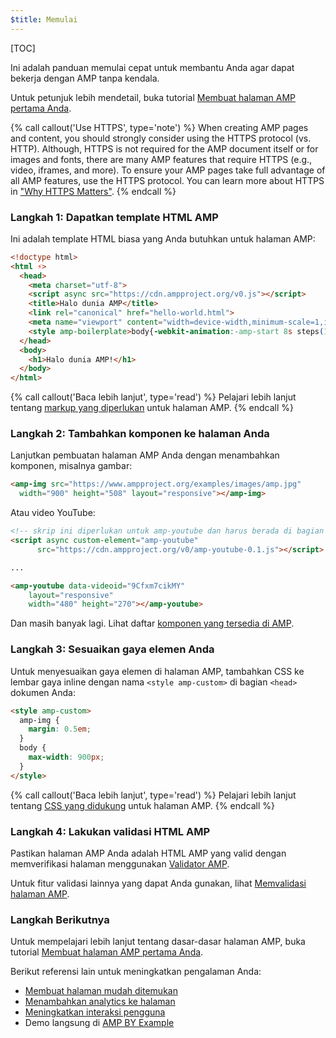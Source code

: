 ```yaml
---
$title: Memulai
---
```

[TOC]

Ini adalah panduan memulai cepat untuk membantu Anda agar dapat bekerja dengan AMP tanpa kendala.

Untuk petunjuk lebih mendetail, buka tutorial [Membuat halaman AMP pertama Anda](/id/docs/tutorials/create.html).

{% call callout('Use HTTPS', type='note') %}
When creating AMP pages and content, you should strongly consider using the HTTPS protocol (vs. HTTP). Although, HTTPS is not required for the AMP document itself or for images and fonts, there are many AMP features that require HTTPS (e.g., video, iframes, and more). To ensure your AMP pages take full advantage of all AMP features, use the HTTPS protocol.  You can learn more about HTTPS in ["Why HTTPS Matters"](https://developers.google.com/web/fundamentals/security/encrypt-in-transit/why-https).
{% endcall %}

### Langkah 1: Dapatkan template HTML AMP

Ini adalah template HTML biasa yang Anda butuhkan untuk halaman AMP:

```html
<!doctype html>
<html ⚡>
  <head>
    <meta charset="utf-8">
    <script async src="https://cdn.ampproject.org/v0.js"></script>
    <title>Halo dunia AMP</title>
    <link rel="canonical" href="hello-world.html">
    <meta name="viewport" content="width=device-width,minimum-scale=1,initial-scale=1">
    <style amp-boilerplate>body{-webkit-animation:-amp-start 8s steps(1,end) 0s 1 normal both;-moz-animation:-amp-start 8s steps(1,end) 0s 1 normal both;-ms-animation:-amp-start 8s steps(1,end) 0s 1 normal both;animation:-amp-start 8s steps(1,end) 0s 1 normal both}@-webkit-keyframes -amp-start{from{visibility:hidden}to{visibility:visible}}@-moz-keyframes -amp-start{from{visibility:hidden}to{visibility:visible}}@-ms-keyframes -amp-start{from{visibility:hidden}to{visibility:visible}}@-o-keyframes -amp-start{from{visibility:hidden}to{visibility:visible}}@keyframes -amp-start{from{visibility:hidden}to{visibility:visible}}</style><noscript><style amp-boilerplate>body{-webkit-animation:none;-moz-animation:none;-ms-animation:none;animation:none}</style></noscript>
  </head>
  <body>
    <h1>Halo dunia AMP!</h1>
  </body>
</html>
```

{% call callout('Baca lebih lanjut', type='read') %}
Pelajari lebih lanjut tentang [markup yang diperlukan](/id/docs/reference/spec.html#required-markup) untuk halaman AMP.
{% endcall %}

### Langkah 2: Tambahkan komponen ke halaman Anda

Lanjutkan pembuatan halaman AMP Anda dengan menambahkan komponen, misalnya gambar:

```html
<amp-img src="https://www.ampproject.org/examples/images/amp.jpg"
  width="900" height="508" layout="responsive"></amp-img>
```

Atau video YouTube:

```html
<!-- skrip ini diperlukan untuk amp-youtube dan harus berada di bagian <head>  -->
<script async custom-element="amp-youtube"
      src="https://cdn.ampproject.org/v0/amp-youtube-0.1.js"></script>

...

<amp-youtube data-videoid="9Cfxm7cikMY"
    layout="responsive"
    width="480" height="270"></amp-youtube>
```

Dan masih banyak lagi. Lihat daftar [komponen yang tersedia di AMP](/id/docs/reference/components.html).

### Langkah 3: Sesuaikan gaya elemen Anda

Untuk menyesuaikan gaya elemen di halaman AMP, tambahkan CSS ke lembar gaya inline dengan nama `<style amp-custom>` di bagian `<head>` dokumen Anda:

```html
<style amp-custom>
  amp-img {
    margin: 0.5em;
  }
  body {
    max-width: 900px;
  }
</style>
```

{% call callout('Baca lebih lanjut', type='read') %}
Pelajari lebih lanjut tentang [CSS yang didukung](/id/docs/guides/responsive/style_pages.html) untuk halaman AMP.
{% endcall %}

### Langkah 4: Lakukan validasi HTML AMP

Pastikan halaman AMP Anda adalah HTML AMP yang valid dengan memverifikasi halaman menggunakan [Validator AMP](https://validator.ampproject.org/).

Untuk fitur validasi lainnya yang dapat Anda gunakan, lihat [Memvalidasi halaman AMP](/id/docs/guides/validate.html).

### Langkah Berikutnya

Untuk mempelajari lebih lanjut tentang dasar-dasar halaman AMP, buka tutorial [Membuat halaman AMP pertama Anda](/id/docs/tutorials/create.html).

Berikut referensi lain untuk meningkatkan pengalaman Anda:

* [Membuat halaman mudah ditemukan](/id/docs/guides/discovery.html)
* [Menambahkan analytics ke halaman](/id/docs/guides/analytics_amp.html)
* [Meningkatkan interaksi pengguna](/id/docs/guides/engagement.html)
* Demo langsung di [AMP BY Example](https://ampbyexample.com/)
 
 
